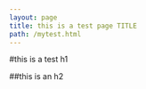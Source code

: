 ```yaml
---
layout: page
title: this is a test page TITLE
path: /mytest.html
---
```

#this is a test h1

##this is an h2